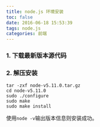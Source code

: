 ```yaml
---
title: node.js 环境安装
toc: false
date: 2016-06-18 15:53:39
tags: node.js
categories: 前端
---
```


### 1. 下载最新版本源代码

### 2. 解压安装
```
tar -zxf node-v5.11.0.tar.gz
cd node-v5.11.0
sudo ./configure
sudo make
sudo make install
```
使用`node -v`输出版本信息则安装成功。
